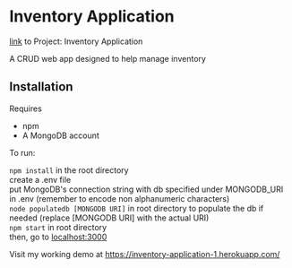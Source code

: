 # Inventory Application
<p><a href="https://www.theodinproject.com/paths/full-stack-javascript/courses/nodejs/lessons/inventory-application">link</a> to Project: Inventory Application

<p>A CRUD web app designed to help manage inventory</p>

## Installation
<p>Requires</p>
<ul>
	<li>npm</li>
	<li>A MongoDB account</li>
</ul>

<p>To run:</p>
<p>
	<code>npm install</code> in the root directory<br />
	create a .env file<br />
	put MongoDB's connection string with db specified under MONGODB_URI in .env (remember to encode non alphanumeric characters)<br />
	<code>node populatedb [MONGODB URI]</code> in root directory to populate the db if needed (replace [MONGODB URI] with the actual URI)<br />
	<code>npm start</code> in root directory<br />
	then, go to <a href='localhost:3000'>localhost:3000</a>
</p>

<p>Visit my working demo at <a href="https://inventory-application-1.herokuapp.com/">https://inventory-application-1.herokuapp.com/</a>
